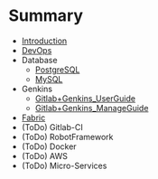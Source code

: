 # Summary

* [Introduction](README.md)
* [DevOps](DevOps/DevOps.md)
* Database
    * [PostgreSQL](Database/postgreSQL.md)
    * [MySQL](Database/mysql.md)
* Genkins
    * [Gitlab+Genkins_UserGuide](DevOps/jenkins/gitlab_jenkins_android_userGuide.md)
    * [Gitlab+Genkins_ManageGuide](DevOps/jenkins/gitlab_jenkins_android_manageGuide.md)
* [Fabric](DevOps/fabric.md)
* (ToDo) Gitlab-CI
* (ToDo) RobotFramework
* (ToDo) Docker
* (ToDo) AWS
* (ToDo) Micro-Services
